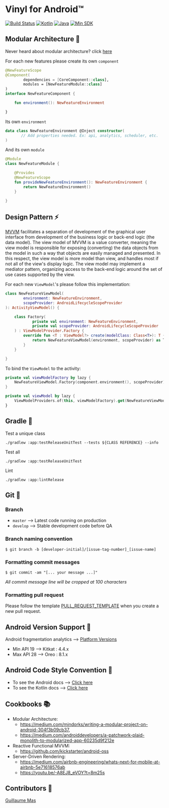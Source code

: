 # Vinyl for Android™

[![Build Status](https://app.bitrise.io/app/8b54ef62ebdfcc75/status.svg?token=Q9jQ1jts6qNvpcvLTwf0PQ)](https://app.bitrise.io/app/8b54ef62ebdfcc75)
[![Kotlin](https://img.shields.io/badge/kotlin-1.3.21-519EF8.svg)](https://kotlinlang.org/) 
[![Java](https://img.shields.io/badge/java-1.8-5C819D.svg)](https://developer.android.com/guide/index.html)
[![Min SDK](https://img.shields.io/badge/min%20SDK-19-lightgrey.svg)](http://developer.android.com/about/dashboards/index.html#Platform)

## Modular Architecture :wrench:

Never heard about modular architecture? click [here](https://medium.com/mindorks/writing-a-modular-project-on-android-304f3b09cb37)

For each new features please create its own `component`

```kotlin
@NewFeatureScope
@Component(
        dependencies = [CoreComponent::class],
        modules = [NewFeatureModule::class]
)
interface NewFeatureComponent {

    fun environment(): NewFeatureEnvironment

}
```

Its own `environment`

```kotlin
data class NewFeatureEnvironment @Inject constructor(
       // Add properties needed. Ex: api, analytics, scheduler, etc.
)
```

And its own `module`
```kotlin
@Module
class NewFeatureModule {

    @Provides
    @NewFeatureScope
    fun provideNewFeatureEnvironment(): NewFeatureEnvironment {
        return NewFeatureEnvironment()
    }

}
```

## Design Pattern :zap:

[MVVM](https://en.wikipedia.org/wiki/Model%E2%80%93view%E2%80%93viewmodel) facilitates a separation of development of the graphical user interface from development of the business logic or back-end logic (the data model). The view model of MVVM is a value converter, meaning the view model is responsible for exposing (converting) the data objects from the model in such a way that objects are easily managed and presented. In this respect, the view model is more model than view, and handles most if not all of the view's display logic. The view model may implement a mediator pattern, organizing access to the back-end logic around the set of use cases supported by the view.

For each new `ViewModel`'s please follow this implementation:

```kotlin
class NewFeatureViewModel(
        environment: NewFeatureEnvironment,
        scopeProvider: AndroidLifecycleScopeProvider
): ActivityViewModel() {

    class Factory(
            private val environment: NewFeatureEnvironment,
            private val scopeProvider: AndroidLifecycleScopeProvider
    ) : ViewModelProvider.Factory {
        override fun <T : ViewModel?> create(modelClass: Class<T>): T {
            return NewFeatureViewModel(environment, scopeProvider) as T
        }
    }

}
```

To bind the `ViewModel` to the activity:

```kotlin
private val viewModelFactory by lazy {
    NewFeatureViewModel.Factory(component.environment(), scopeProvider)
}

private val viewModel by lazy {
    ViewModelProviders.of(this, viewModelFactory).get(NewFeatureViewModel::class.java)
}
```

## Gradle :elephant:

Test a unique class
```
./gradlew :app:testReleaseUnitTest --tests ${CLASS REFERENCE} --info
```

Test all
```
./gradlew :app:testReleaseUnitTest
```

Lint
```
./gradlew :app:lintRelease
```

## Git :floppy_disk:
### Branch

* `master` --> Latest code running on production
* `develop` --> Stable development code before QA

### Branch naming convention

```
$ git branch -b [developer-initial]/[issue-tag-number]_[issue-name]
```

### Formatting commit messages
```
$ git commit -am "[... your message ...]"
```
*All commit message line will be cropped at 100 characters*

### Formatting pull request

Please follow the template [PULL_REQUEST_TEMPLATE](https://github.com/gm4s/Vinyl/blob/master/.github/PULL_REQUEST_TEMPLATE.md) when you create a new pull request.

## Android Version Support :iphone:
Android fragmentation analytics --> [Platform Versions](http://developer.android.com/about/dashboards/index.html#Platform)

* Min API 19 --> Kitkat : 4.4.x
* Max API 28 --> Oreo : 8.1.x

## Android Code Style Convention :watermelon:
* To see the Android docs --> [Click here](https://source.android.com/source/code-style)
* To see the Kotlin docs --> [Click here](https://kotlinlang.org/docs/reference/coding-conventions.html)

## Cookbooks :books:

* Modular Architecture:
  - https://medium.com/mindorks/writing-a-modular-project-on-android-304f3b09cb37,
  - https://medium.com/androiddevelopers/a-patchwork-plaid-monolith-to-modularized-app-60235d9f212e
* Reactive Functional MVVM:  
  - https://github.com/kickstarter/android-oss
* Server-Driven Rendering:
  - https://medium.com/airbnb-engineering/whats-next-for-mobile-at-airbnb-5e71618576ab
  - https://youtu.be/-A8EJ8_eVOY?t=8m25s

## Contributors :cookie:
[Guillaume Mas](https://github.com/NodensN)
